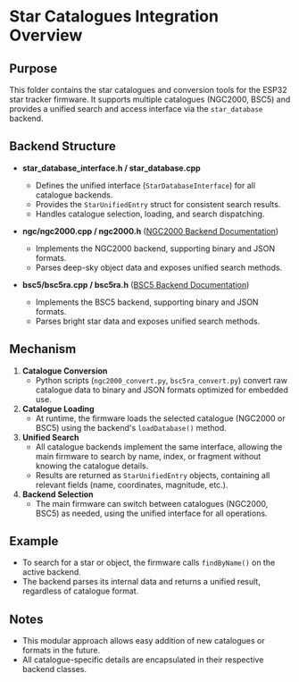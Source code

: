 # Star Catalogues Integration Overview

## Purpose
This folder contains the star catalogues and conversion tools for the ESP32 star tracker firmware. It supports multiple catalogues (NGC2000, BSC5) and provides a unified search and access interface via the `star_database` backend.

## Backend Structure
- **star_database_interface.h / star_database.cpp**
  - Defines the unified interface (`StarDatabaseInterface`) for all catalogue backends.
  - Provides the `StarUnifiedEntry` struct for consistent search results.
  - Handles catalogue selection, loading, and search dispatching.

- **ngc/ngc2000.cpp / ngc2000.h** ([NGC2000 Backend Documentation](ngc/README.md))
  - Implements the NGC2000 backend, supporting binary and JSON formats.
  - Parses deep-sky object data and exposes unified search methods.

- **bsc5/bsc5ra.cpp / bsc5ra.h** ([BSC5 Backend Documentation](bsc5/README.md))
  - Implements the BSC5 backend, supporting binary and JSON formats.
  - Parses bright star data and exposes unified search methods.

## Mechanism
1. **Catalogue Conversion**
   - Python scripts (`ngc2000_convert.py`, `bsc5ra_convert.py`) convert raw catalogue data to binary and JSON formats optimized for embedded use.
2. **Catalogue Loading**
   - At runtime, the firmware loads the selected catalogue (NGC2000 or BSC5) using the backend's `loadDatabase()` method.
3. **Unified Search**
   - All catalogue backends implement the same interface, allowing the main firmware to search by name, index, or fragment without knowing the catalogue details.
   - Results are returned as `StarUnifiedEntry` objects, containing all relevant fields (name, coordinates, magnitude, etc.).
4. **Backend Selection**
   - The main firmware can switch between catalogues (NGC2000, BSC5) as needed, using the unified interface for all operations.

## Example
- To search for a star or object, the firmware calls `findByName()` on the active backend.
- The backend parses its internal data and returns a unified result, regardless of catalogue format.

## Notes
- This modular approach allows easy addition of new catalogues or formats in the future.
- All catalogue-specific details are encapsulated in their respective backend classes.
